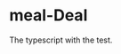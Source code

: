 # meal-Deal

The typescript with the test.

<!-- CategoryGridTile.defaultProps = {   title: undefined,
color: undefined,
 }; // This is the solution for default. This eslint issue is good to avoid the undefined data. -->

<!-- The callback function is proposed to update the state when the current state is used.

### Build with eslint suggestion and typescript

expo init my-app -t expo-template-blank-typescript
expo init my-app -t expo-template-blank-typescript
npx install-peerdeps --dev eslint-config-airbnb
npm i --save-dev @typescript-eslint/parser @typescript-eslint/eslint-plugin
npm i --save-dev prettier eslint-config-prettier eslint-plugin-prettier

"react/no-array-index-key":"off", This need one unique id defined for object, otherwise, the index is the most unique in the development. -->

<!-- The shadow only takes effect when the background is set in ios -->
